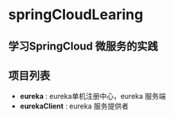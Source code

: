 # springCloudLearing
学习SpringCloud 微服务的实践
---
## 项目列表
- **eureka** : eureka单机注册中心，eureka 服务端
- **eurekaClient** : eureka 服务提供者
